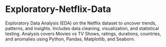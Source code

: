 # Exploratory-Netflix-Data
Exploratory Data Analysis (EDA) on the Netflix dataset to uncover trends, patterns, and insights. Includes data cleaning, visualization, and statistical testing. Analysis covers Movies vs TV Shows, ratings, durations, countries, and anomalies using Python, Pandas, Matplotlib, and Seaborn.
